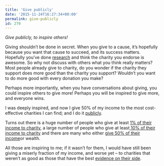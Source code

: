 ```yaml
---
title: 'Give publicly'
date: '2015-11-24T16:27:34+00:00'
permalink: give-publicly
id: 270
---
```

*Give publicly, to inspire others!*

Giving shouldn’t be done in secret. When you give to a cause, it’s hopefully because you want that cause to succeed, and its success matters. Hopefully you’ve done [research](http://www.givewell.org/) and think the charity you endorse is awesome. So why not discuss with others what you think really matters? Most people already give to charity, do you wonder if the charity they support does more good than the charity you support? Wouldn’t you want to do more good with every donation you make?

Perhaps more importantly, when you have conversations about giving, you could inspire others to give more! Perhaps you will be inspired to give more, and everyone wins.

I was deeply inspired, and now I give 50% of my income to the most cost-effective charities I can find; and I do it [publicly](http://www.givingwhatwecan.org/blog/2013-01-15/to-inspire-people-to-give-be-public).

Turns out there is a huge number of people who give at least [1% of their income to charity](http://www.thelifeyoucansave.com/), a large number of people who give at least[ 10% of their income to charity](http://www.givingwhatwecan.org/) and there are many who either [give 50% of their income](http://boldergiving.org/)or wealth.

All those are inspiring to me; if it wasn’t for them, I would have still been giving a miserly fraction of my income, and worse yet – to charities that weren’t as good as those that have the best [evidence on their side](http://www.givewell.org/).
